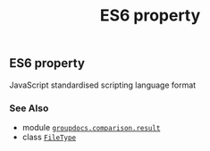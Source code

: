 ﻿---
title: ES6 property
second_title: GroupDocs.Comparison for Python via .NET API References
description: 
type: docs
url: /python-net/groupdocs.comparison.result/filetype/es6/
is_root: false
weight: 460
---

## ES6 property


JavaScript standardised scripting language format

### See Also
* module [`groupdocs.comparison.result`](../../)
* class [`FileType`](/comparison/python-net/groupdocs.comparison.result/filetype)
